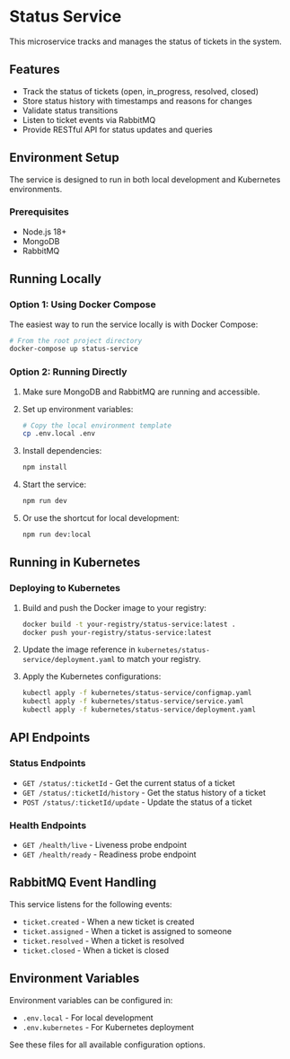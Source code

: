 # Status Service

This microservice tracks and manages the status of tickets in the system.

## Features

- Track the status of tickets (open, in_progress, resolved, closed)
- Store status history with timestamps and reasons for changes
- Validate status transitions
- Listen to ticket events via RabbitMQ
- Provide RESTful API for status updates and queries

## Environment Setup

The service is designed to run in both local development and Kubernetes environments.

### Prerequisites

- Node.js 18+
- MongoDB
- RabbitMQ

## Running Locally

### Option 1: Using Docker Compose

The easiest way to run the service locally is with Docker Compose:

```bash
# From the root project directory
docker-compose up status-service
```

### Option 2: Running Directly

1. Make sure MongoDB and RabbitMQ are running and accessible.

2. Set up environment variables:
   ```bash
   # Copy the local environment template
   cp .env.local .env
   ```

3. Install dependencies:
   ```bash
   npm install
   ```

4. Start the service:
   ```bash
   npm run dev
   ```

5. Or use the shortcut for local development:
   ```bash
   npm run dev:local
   ```

## Running in Kubernetes

### Deploying to Kubernetes

1. Build and push the Docker image to your registry:
   ```bash
   docker build -t your-registry/status-service:latest .
   docker push your-registry/status-service:latest
   ```

2. Update the image reference in `kubernetes/status-service/deployment.yaml` to match your registry.

3. Apply the Kubernetes configurations:
   ```bash
   kubectl apply -f kubernetes/status-service/configmap.yaml
   kubectl apply -f kubernetes/status-service/service.yaml
   kubectl apply -f kubernetes/status-service/deployment.yaml
   ```

## API Endpoints

### Status Endpoints

- `GET /status/:ticketId` - Get the current status of a ticket
- `GET /status/:ticketId/history` - Get the status history of a ticket
- `POST /status/:ticketId/update` - Update the status of a ticket

### Health Endpoints

- `GET /health/live` - Liveness probe endpoint
- `GET /health/ready` - Readiness probe endpoint

## RabbitMQ Event Handling

This service listens for the following events:

- `ticket.created` - When a new ticket is created
- `ticket.assigned` - When a ticket is assigned to someone
- `ticket.resolved` - When a ticket is resolved
- `ticket.closed` - When a ticket is closed

## Environment Variables

Environment variables can be configured in:
- `.env.local` - For local development
- `.env.kubernetes` - For Kubernetes deployment

See these files for all available configuration options. 